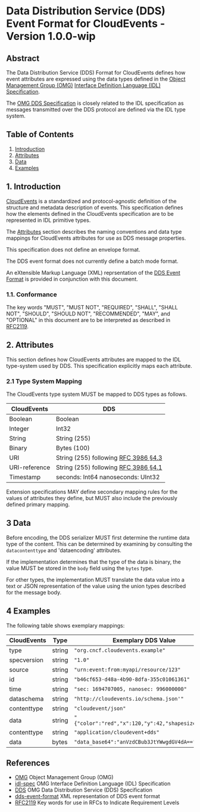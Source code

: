 # Data Distribution Service (DDS) Event Format for CloudEvents - Version 1.0.0-wip

## Abstract

The Data Distribution Service (DDS) Format for CloudEvents defines how event attributes are
expressed using the data types defined in the [Object Management Group (OMG)][omg]
[Interface Definition Language (IDL) Specification][idl-spec].

The [OMG DDS Specification][dds-spec] is closely related to the IDL specification as
messages transmitted over the DDS protocol are defined via the IDL type system.

## Table of Contents

1. [Introduction](#1-introduction)
2. [Attributes](#2-attributes)
3. [Data](#3-data)
4. [Examples](#4-examples)

## 1. Introduction

[CloudEvents][ce] is a standardized and protocol-agnostic definition of the
structure and metadata description of events. This specification defines how the
elements defined in the CloudEvents specification are to be represented in IDL
primitive types.

The [Attributes](#2-attributes) section describes the naming conventions and
data type mappings for CloudEvents attributes for use as DDS message
properties.

This specification does not define an envelope format.

The DDS event format does not currently define a batch mode format.

An eXtensible Markup Language (XML) reprsentation of the [DDS Event Format][dds-event-format]
is provided in conjunction with this document.

### 1.1. Conformance

The key words "MUST", "MUST NOT", "REQUIRED", "SHALL", "SHALL NOT", "SHOULD",
"SHOULD NOT", "RECOMMENDED", "MAY", and "OPTIONAL" in this document are to be
interpreted as described in [RFC2119][rfc2119].

## 2. Attributes

This section defines how CloudEvents attributes are mapped to the IDL
type-system used by DDS. This specification explicitly maps each attribute.

### 2.1 Type System Mapping

The CloudEvents type system MUST be mapped to DDS types as follows.

| CloudEvents   | DDS                                                                   |
| ------------- | ---------------------------------------------------------------------- |
| Boolean       | Boolean                                             |
| Integer       | Int32                                                 |
| String        | String (255)                                              |
| Binary        | Bytes (100)                                               |
| URI           | String (255) following [RFC 3986 §4.3][rfc3986-section43] |
| URI-reference | String (255) following [RFC 3986 §4.1][rfc3986-section41] |
| Timestamp     | seconds: Int64 nanoseconds: UInt32     |

Extension specifications MAY define secondary mapping rules for the values of
attributes they define, but MUST also include the previously defined primary
mapping.

## 3 Data

Before encoding, the DDS serializer MUST first determine the runtime data type
of the content. This can be determined by examining by consulting the `datacontenttype`
and 'dataencoding' attributes.

If the implementation determines that the type of the data is binary, the value
MUST be stored in the `body` field using the `bytes` type.

For other types, the implementation MUST translate the data value into a text or JSON
representation of the value using the union types described for the message body.

## 4 Examples

The following table shows exemplary mappings:

| CloudEvents | Type   | Exemplary DDS Value                           |
| ----------- | ------ | ---------------------------------------------- |
| type        | string | `"org.cncf.cloudevents.example"`                      |
| specversion | string | `"1.0"`                                        |
| source      | string | `"urn:event:from:myapi/resource/123"`                                 |
| id          | string | `"b46cf653-d48a-4b90-8dfa-355c01061361"`                       |
| time        | string | `"sec: 1694707005, nanosec: 996000000"`                       |
| dataschema  | string | `"http://cloudevents.io/schema.json'"`    |
| contenttype | string | `"cloudevent/json"`                           |
| data        | string  | `"{"color":"red","x":120,"y":42,"shapesize":20}"`                    |
| contenttype | string | `"application/cloudevent+dds"`                           |
| data        | bytes  | `"data_base64":"anVzdCBub3JtYWwgdGV4dA=="`                      |

## References
- [OMG][omg] Object Management Group (OMG)
- [idl-spec] OMG Interface Definition Language (IDL) Specification 
- [DDS][dds-spec] OMG Data Distribution Service (DDS) Specification
- [dds-event-format] XML representation of DDS event format
- [RFC2119][rfc2119] Key words for use in RFCs to Indicate Requirement Levels


[ce]: ../spec.md
[omg]: https://www.omg.org/
[idl-spec]: https://www.omg.org/spec/IDL/4.2/PDF
[dds-spec]: https://www.omg.org/spec/DDS/1.4/PDF
[dds-event-format]: ./dds-format.xml
[rfc2119]: https://tools.ietf.org/html/rfc2119
[rfc3986-section41]: https://tools.ietf.org/html/rfc3986#section-4.1
[rfc3986-section43]: https://tools.ietf.org/html/rfc3986#section-4.3
[rfc3339]: https://tools.ietf.org/html/rfc3339
